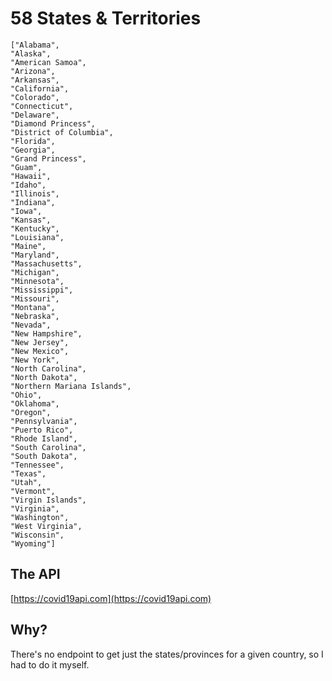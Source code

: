 # 58 States & Territories

```
["Alabama",
"Alaska",
"American Samoa",
"Arizona",
"Arkansas",
"California",
"Colorado",
"Connecticut",
"Delaware",
"Diamond Princess",
"District of Columbia",
"Florida",
"Georgia",
"Grand Princess",
"Guam",
"Hawaii",
"Idaho",
"Illinois",
"Indiana",
"Iowa",
"Kansas",
"Kentucky",
"Louisiana",
"Maine",
"Maryland",
"Massachusetts",
"Michigan",
"Minnesota",
"Mississippi",
"Missouri",
"Montana",
"Nebraska",
"Nevada",
"New Hampshire",
"New Jersey",
"New Mexico",
"New York",
"North Carolina",
"North Dakota",
"Northern Mariana Islands",
"Ohio",
"Oklahoma",
"Oregon",
"Pennsylvania",
"Puerto Rico",
"Rhode Island",
"South Carolina",
"South Dakota",
"Tennessee",
"Texas",
"Utah",
"Vermont",
"Virgin Islands",
"Virginia",
"Washington",
"West Virginia",
"Wisconsin",
"Wyoming"]
```

## The API

[https://covid19api.com](https://covid19api.com)

## Why?

There's no endpoint to get just the states/provinces for a given country, so I had to do it myself.
